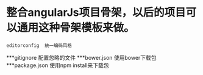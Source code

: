 # 整合angularJs项目骨架，以后的项目可以通用这种骨架模板来做。
```
editorconfig  统一编码风格

````
***gitignore 配置忽略的文件
***bower.json 使用bower下载包
***package.json 使用npm install来下载包
